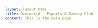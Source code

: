 ```yaml
---
layout: layout.html
title: Overworld - Esports & Gaming Club
content: This is the main page.
---
```

